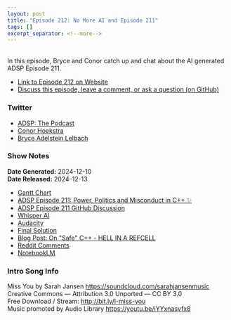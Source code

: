 ```yaml
---
layout: post
title: "Episode 212: No More AI and Episode 211"
tags: []
excerpt_separator: <!--more-->
---
```


<div id="buzzsprout-player-16272233"></div><script src="https://www.buzzsprout.com/1501960/episodes/16272233-episode-212-no-more-ai-and-episode-211.js?container_id=buzzsprout-player-16272233&player=small" type="text/javascript" charset="utf-8"></script>

<br>In this episode, Bryce and Conor catch up and chat about the AI generated ADSP Episode 211.

<!--more-->

* [Link to Episode 212 on Website](https://adspthepodcast.com/2024/12/13/Episode-212.html)
* [Discuss this episode, leave a comment, or ask a question (on GitHub)](https://github.com/codereport/adsp2/discussions/111)

### Twitter
 
* [ADSP: The Podcast](https://twitter.com/adspthepodcast)
* [Conor Hoekstra](https://twitter.com/code_report)
* [Bryce Adelstein Lelbach](https://twitter.com/blelbach)

### Show Notes

**Date Generated:** 2024-12-10 <br>
**Date Released:** 2024-12-13

* [Gantt Chart](https://en.wikipedia.org/wiki/Gantt_chart)
* [ADSP Episode 211: Power, Politics and Misconduct in C++ ✨](https://adspthepodcast.com/2024/12/06/Episode-211.html)
* [ADSP Episode 211 GitHub Discussion](https://github.com/codereport/adsp2/discussions/110)
* [Whisper AI](https://pypi.org/project/openai-whisper/)
* [Audacity](https://www.audacityteam.org/)
* [Final Solution](https://en.wikipedia.org/wiki/Final_Solution)
* [Blog Post: On "Safe" C++ - HELL IN A REFCELL](https://izzys.casa/2024/11/on-safe-cxx/)
* [Reddit Comments](https://old.reddit.com/r/cpp/comments/1guzvuu/on_safe_c/?limit=500)
* [NotebookLM](https://notebooklm.google/)

### Intro Song Info
 
Miss You by Sarah Jansen https://soundcloud.com/sarahjansenmusic<br>
Creative Commons — Attribution 3.0 Unported — CC BY 3.0<br>
Free Download / Stream: http://bit.ly/l-miss-you<br>
Music promoted by Audio Library https://youtu.be/iYYxnasvfx8<br>
